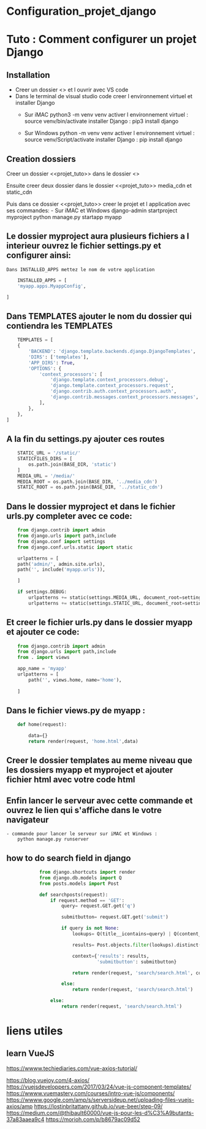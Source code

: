 # Configuration_projet_django


# Tuto : Comment configurer un projet Django

## Installation

- Creer un dossier <<projet>> et l ouvrir avec VS code
- Dans le terminal de visual studio code creer l environnement virtuel et installer Django
    - Sur iMAC
        python3 -m venv venv
        activer l environnement virtuel : source venv/bin/activate
        installer Django : pip3 install django

    - Sur Windows
        python -m venv venv 
        activer l environnement virtuel : source venv/Script/activate
        installer Django : pip install django

## Creation dossiers
Creer un dossier <<projet_tuto>> dans le dossier <<projet>>

Ensuite creer deux dossier dans le dossier <<projet_tuto>> media_cdn et static_cdn

Puis dans ce dossier <<projet_tuto>> creer le projet et l application avec ses commandes:
    - Sur iMAC et Windows
        django-admin startproject myproject
        python manage.py startapp myapp

## Le dossier myproject aura plusieurs fichiers a l interieur ouvrez le fichier settings.py et configurer ainsi:

    Dans INSTALLED_APPS mettez le nom de votre application

```python
    INSTALLED_APPS = [
    'myapp.apps.MyappConfig',

]
```

##    Dans TEMPLATES ajouter le nom du dossier qui contiendra les TEMPLATES

```python
    TEMPLATES = [
    {
        'BACKEND': 'django.template.backends.django.DjangoTemplates',
        'DIRS': ['templates'],
        'APP_DIRS': True,
        'OPTIONS': {
            'context_processors': [
                'django.template.context_processors.debug',
                'django.template.context_processors.request',
                'django.contrib.auth.context_processors.auth',
                'django.contrib.messages.context_processors.messages',
            ],
        },
    },
]
```

## A la fin du settings.py ajouter ces routes

```python
    STATIC_URL = '/static/'
    STATICFILES_DIRS = [
        os.path.join(BASE_DIR, 'static')
    ]
    MEDIA_URL = '/media/'
    MEDIA_ROOT = os.path.join(BASE_DIR, '../media_cdn')
    STATIC_ROOT = os.path.join(BASE_DIR, '../static_cdn')
```

## Dans le dossier myproject et dans le fichier urls.py completer avec ce code:

```python
    from django.contrib import admin
    from django.urls import path,include
    from django.conf import settings
    from django.conf.urls.static import static

    urlpatterns = [
    path('admin/', admin.site.urls),
    path('', include('myapp.urls')),

    ]

    if settings.DEBUG:
        urlpatterns += static(settings.MEDIA_URL, document_root=settings.MEDIA_ROOT)
        urlpatterns += static(settings.STATIC_URL, document_root=settings.STATIC_ROOT)
```

## Et creer le fichier urls.py dans le dossier myapp et ajouter ce code:


```python
    from django.contrib import admin
    from django.urls import path,include
    from . import views

    app_name = 'myapp'
    urlpatterns = [
        path('', views.home, name='home'),
    
    ]
```

## Dans le fichier views.py de myapp :

```python
    def home(request):

        data={}
        return render(request, 'home.html',data)
```    

## Creer le dossier templates au meme niveau que les dossiers myapp et myproject et ajouter fichier html avec votre code html

## Enfin lancer le serveur avec cette commande et ouvrez le lien qui s'affiche dans le votre navigateur

    - commande pour lancer le serveur sur iMAC et Windows : 
        python manage.py runserver


## how to do search field in django
```python
            from django.shortcuts import render
            from django.db.models import Q
            from posts.models import Post

            def searchposts(request):
                if request.method == 'GET':
                    query= request.GET.get('q')

                    submitbutton= request.GET.get('submit')

                    if query is not None:
                        lookups= Q(title__icontains=query) | Q(content__icontains=query)

                        results= Post.objects.filter(lookups).distinct()

                        context={'results': results,
                                 'submitbutton': submitbutton}

                        return render(request, 'search/search.html', context)

                    else:
                        return render(request, 'search/search.html')

                else:
                    return render(request, 'search/search.html')
```
# liens utiles
## learn VueJS
https://wwww.techiediaries.com/vue-axios-tutorial/

https://blog.vuejoy.com/4-axios/
https://vuejsdeveloppers.com/2017/03/24/vue-js-component-templates/
https://wwww.vuemastery.com/courses/intro-vue-js/components/
https://wwww.google.com/amp/s/serversideup.net/uploading-files-vuejs-axios/amp
https://lostinbritattany.github.io/vue-beer/step-09/
https://medium.com/@thibault60000/vue-js-pour-les-d%C3%A9butants-37a83aaea9c4
https://morioh.com/p/b8679ac09d52
